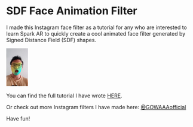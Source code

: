 # **SDF Face Animation** Filter

I made this Instagram face filter as a tutorial for any who are interested to learn Spark AR to quickly create a cool animated face filter generated by Signed Distance Field (SDF) shapes. 

<img src=".\demo.png" alt="demo" style="zoom:10%;" />

You can find the full tutorial I have wrote [HERE](https://medium.com/@aw.boon.jun/best-thing-to-do-when-you-are-quarantined-at-home-6c4d1514f500?sk=7e6731c5dfbdced77f069bd6635970a6). 

Or check out more Instagram filters I have made here: [@GOWAAAofficial](https://www.instagram.com/gowaaaofficial/)

Have fun!